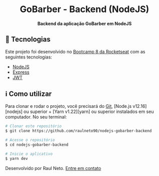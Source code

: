 <h1 align="center">GoBarber - Backend (NodeJS)</h1>

<h4 align="center">Backend da aplicação GoBarber em NodeJS</h4>

## :rocket: Tecnologias

Este projeto foi desenvolvido no [Bootcamp 8 da Rocketseat](https://rocketseat.com.br/bootcamp) com as seguintes tecnologias:

- [NodeJS](https://nodejs.org/en/)
- [Express](https://www.npmjs.com/package/express)
- [JWT](https://github.com/auth0/node-jsonwebtoken)

## :information_source: Como utilizar

Para clonar e rodar o projeto, você precisará do [Git](https://git-scm.com), [Node.js v12.16][nodejs] ou superior + [Yarn v1.22][yarn] ou superior instalados em seu computador. No seu terminal:

```bash
# Clonar este repositório
$ git clone https://github.com/raulneto90/nodejs-gobarber-backend

# Acesse o repositório
$ cd nodejs-gobarber-backend

# Inicie o aplicativo
$ yarn dev
```

Desenvolvido por Raul Neto. [Entre em contato](https://www.linkedin.com/in/raul-neto-777bb988/)